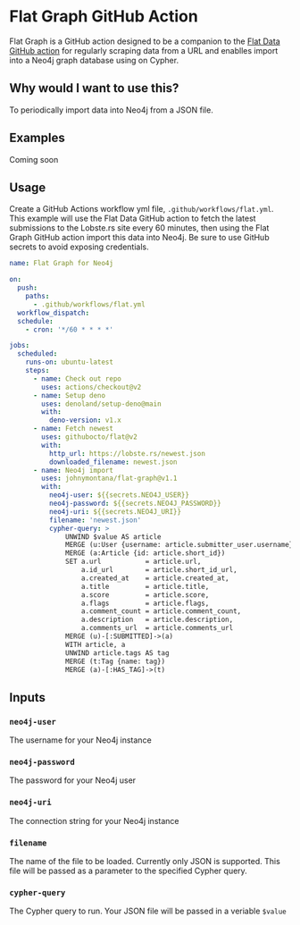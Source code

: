 # Flat Graph GitHub Action

Flat Graph is a GitHub action designed to be a companion to the [Flat Data GitHub action](https://octo.github.com/projects/flat-data) for regularly scraping data from a URL and enablles import into a Neo4j graph database using on Cypher.

## Why would I want to use this?

To periodically import data into Neo4j from a JSON file.

## Examples

Coming soon

## Usage

Create a GitHub Actions workflow yml file, `.github/workflows/flat.yml`. This example will use the Flat Data GitHub action to fetch the latest submissions to the Lobste.rs site every 60 minutes, then using the Flat Graph GitHub action import this data into Neo4j. Be sure to use GitHub secrets to avoid exposing credentials.

```yaml
name: Flat Graph for Neo4j

on:
  push:
    paths:
      - .github/workflows/flat.yml
  workflow_dispatch:
  schedule:
    - cron: '*/60 * * * *'

jobs:
  scheduled:
    runs-on: ubuntu-latest
    steps:
      - name: Check out repo
        uses: actions/checkout@v2
      - name: Setup deno
        uses: denoland/setup-deno@main
        with:
          deno-version: v1.x
      - name: Fetch newest 
        uses: githubocto/flat@v2
        with:
          http_url: https://lobste.rs/newest.json
          downloaded_filename: newest.json
      - name: Neo4j import
        uses: johnymontana/flat-graph@v1.1
        with:
          neo4j-user: ${{secrets.NEO4J_USER}}
          neo4j-password: ${{secrets.NEO4J_PASSWORD}}
          neo4j-uri: ${{secrets.NEO4J_URI}}
          filename: 'newest.json'
          cypher-query: >
              UNWIND $value AS article
              MERGE (u:User {username: article.submitter_user.username})
              MERGE (a:Article {id: article.short_id})
              SET a.url           = article.url,
                  a.id_url        = article.short_id_url,
                  a.created_at    = article.created_at,
                  a.title         = article.title,
                  a.score         = article.score,
                  a.flags         = article.flags,
                  a.comment_count = article.comment_count,
                  a.description   = article.description,
                  a.comments_url  = article.comments_url
              MERGE (u)-[:SUBMITTED]->(a)
              WITH article, a
              UNWIND article.tags AS tag
              MERGE (t:Tag {name: tag})
              MERGE (a)-[:HAS_TAG]->(t)        
```

## Inputs


### `neo4j-user`

The username for your Neo4j instance

### `neo4j-password`

The password for your Neo4j user

### `neo4j-uri`

The connection string for your Neo4j instance

### `filename`

The name of the file to be loaded. Currently only JSON is supported. This file will be passed as a parameter to the specified Cypher query.

### `cypher-query`

The Cypher query to run. Your JSON file will be passed in a veriable `$value`

